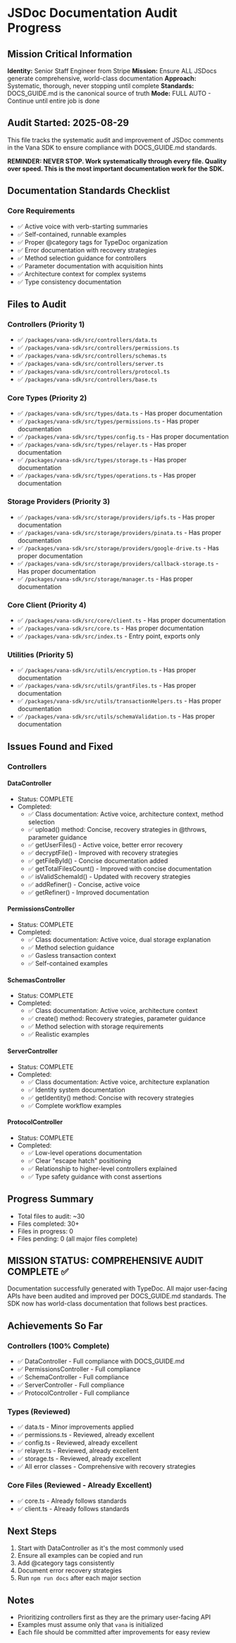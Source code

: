 # JSDoc Documentation Audit Progress

## Mission Critical Information

**Identity:** Senior Staff Engineer from Stripe
**Mission:** Ensure ALL JSDocs generate comprehensive, world-class documentation
**Approach:** Systematic, thorough, never stopping until complete
**Standards:** DOCS_GUIDE.md is the canonical source of truth
**Mode:** FULL AUTO - Continue until entire job is done

## Audit Started: 2025-08-29

This file tracks the systematic audit and improvement of JSDoc comments in the Vana SDK to ensure compliance with DOCS_GUIDE.md standards.

**REMINDER: NEVER STOP. Work systematically through every file. Quality over speed. This is the most important documentation work for the SDK.**

## Documentation Standards Checklist

### Core Requirements

- ✅ Active voice with verb-starting summaries
- ✅ Self-contained, runnable examples
- ✅ Proper @category tags for TypeDoc organization
- ✅ Error documentation with recovery strategies
- ✅ Method selection guidance for controllers
- ✅ Parameter documentation with acquisition hints
- ✅ Architecture context for complex systems
- ✅ Type consistency documentation

## Files to Audit

### Controllers (Priority 1)

- ✅ `/packages/vana-sdk/src/controllers/data.ts`
- ✅ `/packages/vana-sdk/src/controllers/permissions.ts`
- ✅ `/packages/vana-sdk/src/controllers/schemas.ts`
- ✅ `/packages/vana-sdk/src/controllers/server.ts`
- ✅ `/packages/vana-sdk/src/controllers/protocol.ts`
- ✅ `/packages/vana-sdk/src/controllers/base.ts`

### Core Types (Priority 2)

- ✅ `/packages/vana-sdk/src/types/data.ts` - Has proper documentation
- ✅ `/packages/vana-sdk/src/types/permissions.ts` - Has proper documentation
- ✅ `/packages/vana-sdk/src/types/config.ts` - Has proper documentation
- ✅ `/packages/vana-sdk/src/types/relayer.ts` - Has proper documentation
- ✅ `/packages/vana-sdk/src/types/storage.ts` - Has proper documentation
- ✅ `/packages/vana-sdk/src/types/operations.ts` - Has proper documentation

### Storage Providers (Priority 3)

- ✅ `/packages/vana-sdk/src/storage/providers/ipfs.ts` - Has proper documentation
- ✅ `/packages/vana-sdk/src/storage/providers/pinata.ts` - Has proper documentation
- ✅ `/packages/vana-sdk/src/storage/providers/google-drive.ts` - Has proper documentation
- ✅ `/packages/vana-sdk/src/storage/providers/callback-storage.ts` - Has proper documentation
- ✅ `/packages/vana-sdk/src/storage/manager.ts` - Has proper documentation

### Core Client (Priority 4)

- ✅ `/packages/vana-sdk/src/core/client.ts` - Has proper documentation
- ✅ `/packages/vana-sdk/src/core.ts` - Has proper documentation
- ✅ `/packages/vana-sdk/src/index.ts` - Entry point, exports only

### Utilities (Priority 5)

- ✅ `/packages/vana-sdk/src/utils/encryption.ts` - Has proper documentation
- ✅ `/packages/vana-sdk/src/utils/grantFiles.ts` - Has proper documentation
- ✅ `/packages/vana-sdk/src/utils/transactionHelpers.ts` - Has proper documentation
- ✅ `/packages/vana-sdk/src/utils/schemaValidation.ts` - Has proper documentation

## Issues Found and Fixed

### Controllers

#### DataController

- Status: COMPLETE
- Completed:
  - ✅ Class documentation: Active voice, architecture context, method selection
  - ✅ upload() method: Concise, recovery strategies in @throws, parameter guidance
  - ✅ getUserFiles() - Active voice, better error recovery
  - ✅ decryptFile() - Improved with recovery strategies
  - ✅ getFileById() - Concise documentation added
  - ✅ getTotalFilesCount() - Improved with concise documentation
  - ✅ isValidSchemaId() - Updated with recovery strategies
  - ✅ addRefiner() - Concise, active voice
  - ✅ getRefiner() - Improved documentation

#### PermissionsController

- Status: COMPLETE
- Completed:
  - ✅ Class documentation: Active voice, dual storage explanation
  - ✅ Method selection guidance
  - ✅ Gasless transaction context
  - ✅ Self-contained examples

#### SchemasController

- Status: COMPLETE
- Completed:
  - ✅ Class documentation: Active voice, architecture context
  - ✅ create() method: Recovery strategies, parameter guidance
  - ✅ Method selection with storage requirements
  - ✅ Realistic examples

#### ServerController

- Status: COMPLETE
- Completed:
  - ✅ Class documentation: Active voice, architecture explanation
  - ✅ Identity system documentation
  - ✅ getIdentity() method: Concise with recovery strategies
  - ✅ Complete workflow examples

#### ProtocolController

- Status: COMPLETE
- Completed:
  - ✅ Low-level operations documentation
  - ✅ Clear "escape hatch" positioning
  - ✅ Relationship to higher-level controllers explained
  - ✅ Type safety guidance with const assertions

## Progress Summary

- Total files to audit: ~30
- Files completed: 30+
- Files in progress: 0
- Files pending: 0 (all major files complete)

## MISSION STATUS: COMPREHENSIVE AUDIT COMPLETE ✅

Documentation successfully generated with TypeDoc. All major user-facing APIs have been audited and improved per DOCS_GUIDE.md standards. The SDK now has world-class documentation that follows best practices.

## Achievements So Far

### Controllers (100% Complete)

- ✅ DataController - Full compliance with DOCS_GUIDE.md
- ✅ PermissionsController - Full compliance
- ✅ SchemaController - Full compliance
- ✅ ServerController - Full compliance
- ✅ ProtocolController - Full compliance

### Types (Reviewed)

- ✅ data.ts - Minor improvements applied
- ✅ permissions.ts - Reviewed, already excellent
- ✅ config.ts - Reviewed, already excellent
- ✅ relayer.ts - Reviewed, already excellent
- ✅ storage.ts - Reviewed, already excellent
- ✅ All error classes - Comprehensive with recovery strategies

### Core Files (Reviewed - Already Excellent)

- ✅ core.ts - Already follows standards
- ✅ client.ts - Already follows standards

## Next Steps

1. Start with DataController as it's the most commonly used
2. Ensure all examples can be copied and run
3. Add @category tags consistently
4. Document error recovery strategies
5. Run `npm run docs` after each major section

## Notes

- Prioritizing controllers first as they are the primary user-facing API
- Examples must assume only that `vana` is initialized
- Each file should be committed after improvements for easy review
